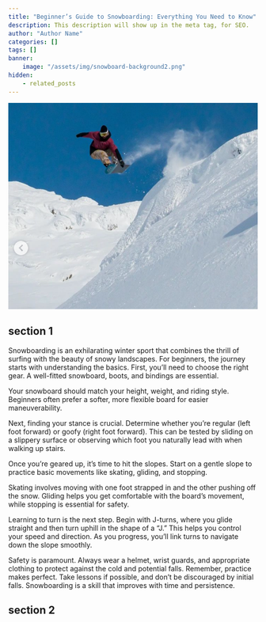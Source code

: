 ```yaml
---
title: "Beginner’s Guide to Snowboarding: Everything You Need to Know"
description: This description will show up in the meta tag, for SEO.
author: "Author Name"
categories: []
tags: []
banner:
    image: "/assets/img/snowboard-background2.png"
hidden:
    - related_posts
---
```



![Image here](/assets/img/snowboard-background2.png)

## section 1

Snowboarding is an exhilarating winter sport that combines the thrill of surfing with the beauty of snowy landscapes. For beginners, the journey starts with understanding the basics. First, you’ll need to choose the right gear. A well-fitted snowboard, boots, and bindings are essential. 

Your snowboard should match your height, weight, and riding style. Beginners often prefer a softer, more flexible board for easier maneuverability.

Next, finding your stance is crucial. Determine whether you’re regular (left foot forward) or goofy (right foot forward). This can be tested by sliding on a slippery surface or observing which foot you naturally lead with when walking up stairs.

Once you’re geared up, it’s time to hit the slopes. Start on a gentle slope to practice basic movements like skating, gliding, and stopping. 

Skating involves moving with one foot strapped in and the other pushing off the snow. Gliding helps you get comfortable with the board’s movement, while stopping is essential for safety.

Learning to turn is the next step. Begin with J-turns, where you glide straight and then turn uphill in the shape of a “J.” This helps you control your speed and direction. As you progress, you’ll link turns to navigate down the slope smoothly.

Safety is paramount. Always wear a helmet, wrist guards, and appropriate clothing to protect against the cold and potential falls. Remember, practice makes perfect. Take lessons if possible, and don’t be discouraged by initial falls. Snowboarding is a skill that improves with time and persistence.


## section 2


```
